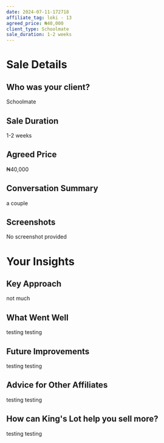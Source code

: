 ```yaml
---
date: 2024-07-11-172718
affiliate_tag: loki - 13
agreed_price: ₦40,000
client_type: Schoolmate
sale_duration: 1-2 weeks
---
```


# Sale Details

## Who was your client?
Schoolmate

## Sale Duration
1-2 weeks

## Agreed Price
₦40,000

## Conversation Summary
a couple

## Screenshots
No screenshot provided

# Your Insights

## Key Approach
not much

## What Went Well
testing testing

## Future Improvements
testing testing

## Advice for Other Affiliates
testing testing

## How can King's Lot help you sell more?
testing testing
